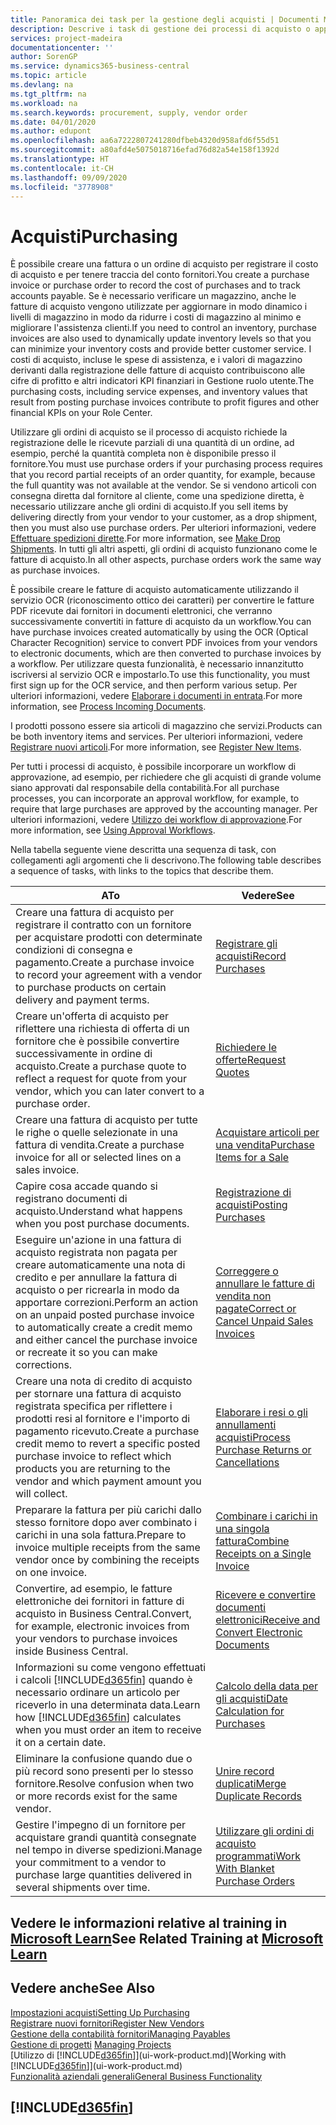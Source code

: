 ```yaml
---
title: Panoramica dei task per la gestione degli acquisti | Documenti Microsoft
description: Descrive i task di gestione dei processi di acquisto o approvvigionamento, incluso l'utilizzo delle fatture di acquisto e degli ordini di acquisto.
services: project-madeira
documentationcenter: ''
author: SorenGP
ms.service: dynamics365-business-central
ms.topic: article
ms.devlang: na
ms.tgt_pltfrm: na
ms.workload: na
ms.search.keywords: procurement, supply, vendor order
ms.date: 04/01/2020
ms.author: edupont
ms.openlocfilehash: aa6a7222807241280dfbeb4320d958afd6f55d51
ms.sourcegitcommit: a80afd4e5075018716efad76d82a54e158f1392d
ms.translationtype: HT
ms.contentlocale: it-CH
ms.lasthandoff: 09/09/2020
ms.locfileid: "3778908"
---
```

# <a name="purchasing"></a><span data-ttu-id="668d4-103">Acquisti</span><span class="sxs-lookup"><span data-stu-id="668d4-103">Purchasing</span></span>
<span data-ttu-id="668d4-104">È possibile creare una fattura o un ordine di acquisto per registrare il costo di acquisto e per tenere traccia del conto fornitori.</span><span class="sxs-lookup"><span data-stu-id="668d4-104">You create a purchase invoice or purchase order to record the cost of purchases and to track accounts payable.</span></span> <span data-ttu-id="668d4-105">Se è necessario verificare un magazzino, anche le fatture di acquisto vengono utilizzate per aggiornare in modo dinamico i livelli di magazzino in modo da ridurre i costi di magazzino al minimo e migliorare l'assistenza clienti.</span><span class="sxs-lookup"><span data-stu-id="668d4-105">If you need to control an inventory, purchase invoices are also used to dynamically update inventory levels so that you can minimize your inventory costs and provide better customer service.</span></span> <span data-ttu-id="668d4-106">I costi di acquisto, incluse le spese di assistenza, e i valori di magazzino derivanti dalla registrazione delle fatture di acquisto contribuiscono alle cifre di profitto e altri indicatori KPI finanziari in Gestione ruolo utente.</span><span class="sxs-lookup"><span data-stu-id="668d4-106">The purchasing costs, including service expenses, and inventory values that result from posting purchase invoices contribute to profit figures and other financial KPIs on your Role Center.</span></span>

<span data-ttu-id="668d4-107">Utilizzare gli ordini di acquisto se il processo di acquisto richiede la registrazione delle le ricevute parziali di una quantità di un ordine, ad esempio, perché la quantità completa non è disponibile presso il fornitore.</span><span class="sxs-lookup"><span data-stu-id="668d4-107">You must use purchase orders if your purchasing process requires that you record partial receipts of an order quantity, for example, because the full quantity was not available at the vendor.</span></span> <span data-ttu-id="668d4-108">Se si vendono articoli con consegna diretta dal fornitore al cliente, come una spedizione diretta, è necessario utilizzare anche gli ordini di acquisto.</span><span class="sxs-lookup"><span data-stu-id="668d4-108">If you sell items by delivering directly from your vendor to your customer, as a drop shipment, then you must also use purchase orders.</span></span> <span data-ttu-id="668d4-109">Per ulteriori informazioni, vedere [Effettuare spedizioni dirette](sales-how-drop-shipment.md).</span><span class="sxs-lookup"><span data-stu-id="668d4-109">For more information, see [Make Drop Shipments](sales-how-drop-shipment.md).</span></span> <span data-ttu-id="668d4-110">In tutti gli altri aspetti, gli ordini di acquisto funzionano come le fatture di acquisto.</span><span class="sxs-lookup"><span data-stu-id="668d4-110">In all other aspects, purchase orders work the same way as purchase invoices.</span></span>

<span data-ttu-id="668d4-111">È possibile creare le fatture di acquisto automaticamente utilizzando il servizio OCR (riconoscimento ottico dei caratteri) per convertire le fatture PDF ricevute dai fornitori in documenti elettronici, che verranno successivamente convertiti in fatture di acquisto da un workflow.</span><span class="sxs-lookup"><span data-stu-id="668d4-111">You can have purchase invoices created automatically by using the OCR (Optical Character Recognition) service to convert PDF invoices from your vendors to electronic documents, which are then converted to purchase invoices by a workflow.</span></span> <span data-ttu-id="668d4-112">Per utilizzare questa funzionalità, è necessario innanzitutto iscriversi al servizio OCR e impostarlo.</span><span class="sxs-lookup"><span data-stu-id="668d4-112">To use this functionality, you must first sign up for the OCR service, and then perform various setup.</span></span> <span data-ttu-id="668d4-113">Per ulteriori informazioni, vedere [Elaborare i documenti in entrata](across-process-income-documents.md).</span><span class="sxs-lookup"><span data-stu-id="668d4-113">For more information, see [Process Incoming Documents](across-process-income-documents.md).</span></span>      

<span data-ttu-id="668d4-114">I prodotti possono essere sia articoli di magazzino che servizi.</span><span class="sxs-lookup"><span data-stu-id="668d4-114">Products can be both inventory items and services.</span></span> <span data-ttu-id="668d4-115">Per ulteriori informazioni, vedere [Registrare nuovi articoli](inventory-how-register-new-items.md).</span><span class="sxs-lookup"><span data-stu-id="668d4-115">For more information, see [Register New Items](inventory-how-register-new-items.md).</span></span>

<span data-ttu-id="668d4-116">Per tutti i processi di acquisto, è possibile incorporare un workflow di approvazione, ad esempio, per richiedere che gli acquisti di grande volume siano approvati dal responsabile della contabilità.</span><span class="sxs-lookup"><span data-stu-id="668d4-116">For all purchase processes, you can incorporate an approval workflow, for example, to require that large purchases are approved by the accounting manager.</span></span> <span data-ttu-id="668d4-117">Per ulteriori informazioni, vedere [Utilizzo dei workflow di approvazione](across-how-use-approval-workflows.md).</span><span class="sxs-lookup"><span data-stu-id="668d4-117">For more information, see [Using Approval Workflows](across-how-use-approval-workflows.md).</span></span>

<span data-ttu-id="668d4-118">Nella tabella seguente viene descritta una sequenza di task, con collegamenti agli argomenti che li descrivono.</span><span class="sxs-lookup"><span data-stu-id="668d4-118">The following table describes a sequence of tasks, with links to the topics that describe them.</span></span>

| <span data-ttu-id="668d4-119">A</span><span class="sxs-lookup"><span data-stu-id="668d4-119">To</span></span> | <span data-ttu-id="668d4-120">Vedere</span><span class="sxs-lookup"><span data-stu-id="668d4-120">See</span></span> |
| --- | --- |
| <span data-ttu-id="668d4-121">Creare una fattura di acquisto per registrare il contratto con un fornitore per acquistare prodotti con determinate condizioni di consegna e pagamento.</span><span class="sxs-lookup"><span data-stu-id="668d4-121">Create a purchase invoice to record your agreement with a vendor to purchase products on certain delivery and payment terms.</span></span> |[<span data-ttu-id="668d4-122">Registrare gli acquisti</span><span class="sxs-lookup"><span data-stu-id="668d4-122">Record Purchases</span></span>](purchasing-how-record-purchases.md) |
|<span data-ttu-id="668d4-123">Creare un'offerta di acquisto per riflettere una richiesta di offerta di un fornitore che è possibile convertire successivamente in ordine di acquisto.</span><span class="sxs-lookup"><span data-stu-id="668d4-123">Create a purchase quote to reflect a request for quote from your vendor, which you can later convert to a purchase order.</span></span>|[<span data-ttu-id="668d4-124">Richiedere le offerte</span><span class="sxs-lookup"><span data-stu-id="668d4-124">Request Quotes</span></span>](purchasing-how-request-quotes.md)|
| <span data-ttu-id="668d4-125">Creare una fattura di acquisto per tutte le righe o quelle selezionate in una fattura di vendita.</span><span class="sxs-lookup"><span data-stu-id="668d4-125">Create a purchase invoice for all or selected lines on a sales invoice.</span></span> |[<span data-ttu-id="668d4-126">Acquistare articoli per una vendita</span><span class="sxs-lookup"><span data-stu-id="668d4-126">Purchase Items for a Sale</span></span>](purchasing-how-purchase-products-sale.md) |
|<span data-ttu-id="668d4-127">Capire cosa accade quando si registrano documenti di acquisto.</span><span class="sxs-lookup"><span data-stu-id="668d4-127">Understand what happens when you post purchase documents.</span></span>|[<span data-ttu-id="668d4-128">Registrazione di acquisti</span><span class="sxs-lookup"><span data-stu-id="668d4-128">Posting Purchases</span></span>](ui-post-purchases.md)|
| <span data-ttu-id="668d4-129">Eseguire un'azione in una fattura di acquisto registrata non pagata per creare automaticamente una nota di credito e per annullare la fattura di acquisto o per ricrearla in modo da apportare correzioni.</span><span class="sxs-lookup"><span data-stu-id="668d4-129">Perform an action on an unpaid posted purchase invoice to automatically create a credit memo and either cancel the purchase invoice or recreate it so you can make corrections.</span></span> |[<span data-ttu-id="668d4-130">Correggere o annullare le fatture di vendita non pagate</span><span class="sxs-lookup"><span data-stu-id="668d4-130">Correct or Cancel Unpaid Sales Invoices</span></span>](purchasing-how-correct-cancel-unpaid-purchase-invoices.md) |
| <span data-ttu-id="668d4-131">Creare una nota di credito di acquisto per stornare una fattura di acquisto registrata specifica per riflettere i prodotti resi al fornitore e l'importo di pagamento ricevuto.</span><span class="sxs-lookup"><span data-stu-id="668d4-131">Create a purchase credit memo to revert a specific posted purchase invoice to reflect which products you are returning to the vendor and which payment amount you will collect.</span></span> |[<span data-ttu-id="668d4-132">Elaborare i resi o gli annullamenti acquisti</span><span class="sxs-lookup"><span data-stu-id="668d4-132">Process Purchase Returns or Cancellations</span></span>](purchasing-how-register-new-vendors.md) |
|<span data-ttu-id="668d4-133">Preparare la fattura per più carichi dallo stesso fornitore dopo aver combinato i carichi in una sola fattura.</span><span class="sxs-lookup"><span data-stu-id="668d4-133">Prepare to invoice multiple receipts from the same vendor once by combining the receipts on one invoice.</span></span>|[<span data-ttu-id="668d4-134">Combinare i carichi in una singola fattura</span><span class="sxs-lookup"><span data-stu-id="668d4-134">Combine Receipts on a Single Invoice</span></span>](purchasing-how-to-combine-receipts.md)|
|<span data-ttu-id="668d4-135">Convertire, ad esempio, le fatture elettroniche dei fornitori in fatture di acquisto in Business Central.</span><span class="sxs-lookup"><span data-stu-id="668d4-135">Convert, for example, electronic invoices from your vendors to purchase invoices inside Business Central.</span></span>|[<span data-ttu-id="668d4-136">Ricevere e convertire documenti elettronici</span><span class="sxs-lookup"><span data-stu-id="668d4-136">Receive and Convert Electronic Documents</span></span>](purchasing-how-to-receive-and-convert-electronic-documents.md)|
| <span data-ttu-id="668d4-137">Informazioni su come vengono effettuati i calcoli [!INCLUDE[d365fin](includes/d365fin_md.md)] quando è necessario ordinare un articolo per riceverlo in una determinata data.</span><span class="sxs-lookup"><span data-stu-id="668d4-137">Learn how [!INCLUDE[d365fin](includes/d365fin_md.md)] calculates when you must order an item to receive it on a certain date.</span></span>|[<span data-ttu-id="668d4-138">Calcolo della data per gli acquisti</span><span class="sxs-lookup"><span data-stu-id="668d4-138">Date Calculation for Purchases</span></span>](purchasing-date-calculation-for-purchases.md)|
|<span data-ttu-id="668d4-139">Eliminare la confusione quando due o più record sono presenti per lo stesso fornitore.</span><span class="sxs-lookup"><span data-stu-id="668d4-139">Resolve confusion when two or more records exist for the same vendor.</span></span>|[<span data-ttu-id="668d4-140">Unire record duplicati</span><span class="sxs-lookup"><span data-stu-id="668d4-140">Merge Duplicate Records</span></span>](sales-how-merge-duplicate-records.md)|
|<span data-ttu-id="668d4-141">Gestire l'impegno di un fornitore per acquistare grandi quantità consegnate nel tempo in diverse spedizioni.</span><span class="sxs-lookup"><span data-stu-id="668d4-141">Manage your commitment to a vendor to purchase large quantities delivered in several shipments over time.</span></span>|[<span data-ttu-id="668d4-142">Utilizzare gli ordini di acquisto programmati</span><span class="sxs-lookup"><span data-stu-id="668d4-142">Work With Blanket Purchase Orders</span></span>](sales-how-to-create-blanket-sales-orders.md)|

## <a name="see-related-training-at-microsoft-learn"></a><span data-ttu-id="668d4-143">Vedere le informazioni relative al training in [Microsoft Learn](/learn/paths/purchase-items-services-dynamics-365-business-central/)</span><span class="sxs-lookup"><span data-stu-id="668d4-143">See Related Training at [Microsoft Learn](/learn/paths/purchase-items-services-dynamics-365-business-central/)</span></span>

## <a name="see-also"></a><span data-ttu-id="668d4-144">Vedere anche</span><span class="sxs-lookup"><span data-stu-id="668d4-144">See Also</span></span>
[<span data-ttu-id="668d4-145">Impostazioni acquisti</span><span class="sxs-lookup"><span data-stu-id="668d4-145">Setting Up Purchasing</span></span>](purchasing-setup-purchasing.md)  
[<span data-ttu-id="668d4-146">Registrare nuovi fornitori</span><span class="sxs-lookup"><span data-stu-id="668d4-146">Register New Vendors</span></span>](purchasing-how-register-new-vendors.md)  
[<span data-ttu-id="668d4-147">Gestione della contabilità fornitori</span><span class="sxs-lookup"><span data-stu-id="668d4-147">Managing Payables</span></span>](payables-manage-payables.md)  
<span data-ttu-id="668d4-148">[Gestione di progetti](projects-manage-projects.md)  </span><span class="sxs-lookup"><span data-stu-id="668d4-148">[Managing Projects](projects-manage-projects.md)  </span></span>  
<span data-ttu-id="668d4-149">[Utilizzo di [!INCLUDE[d365fin](includes/d365fin_md.md)]](ui-work-product.md)</span><span class="sxs-lookup"><span data-stu-id="668d4-149">[Working with [!INCLUDE[d365fin](includes/d365fin_md.md)]](ui-work-product.md)</span></span>  
[<span data-ttu-id="668d4-150">Funzionalità aziendali generali</span><span class="sxs-lookup"><span data-stu-id="668d4-150">General Business Functionality</span></span>](ui-across-business-areas.md)

## [!INCLUDE[d365fin](includes/free_trial_md.md)]  
